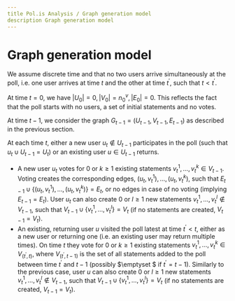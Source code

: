 ```yaml
---
title Pol.is Analysis / Graph generation model
description Graph generation model
---
```

# Graph generation model

We assume discrete time and that no two users arrive simultaneously at the poll, i.e. one user arrives at time $t$ and the other at time ${t^{'}}$, such that $t < {t^{'}}$.

At time $t = 0$, we have $\left| {{U_0}} \right| = 0,\left| {{V_0}} \right| = n_0^v,\left| {{E_0}} \right| = 0$. This reflects the fact that the poll starts with no users, a set of initial statements and no votes.

At time $t-1$, we consider the graph ${G_{t-1}} = ({U_{t-1}},{V_{t-1}},{E_{t-1}})$ as described in the previous section.

At each time $t$, either a new user ${u_t} \notin {U_{t - 1}}$ participates in the poll (such that ${u_t} \cup {U_{t - 1}} = {U_t}$) or an existing user $u \in {U_{t - 1}}$ returns.

* A new user ${u_t}$ votes for $0$ or $k \geq 1$ existing statements $v_t^1, \ldots ,v_t^k \in V_{t-1}$. Voting creates the corresponding edges, ${({u_t},v_t^1), \ldots ,({u_t},v_t^k)}$, such that ${E_{t - 1}} \cup \left\{ {({u_t},v_t^1), \ldots ,({u_t},v_t^k)} \right\} = {E_t}$, or no edges in case of no voting (implying ${E_{t - 1}} = {E_t}$). User ${u_t}$ can also create $0$ or $l \ge 1$ new statements $v_t^1, \ldots ,v_t^l \notin {V_{t - 1}}$, such that ${V_{t - 1}} \cup \left\{ {v_t^1, \ldots ,v_t^l} \right\} = {V_t}$ (if no statements are created, ${V_{t - 1}} = {V_t}$).
* An existing, returning user $u$ visited the poll latest at time $t^{'} < t$, either as a new user or returning one (i.e. an existing user may return multiple times). On time $t$ they vote for $0$ or $k \geq 1$ existing statements $v_t^1, \ldots ,v_t^k \in V_{({t^{'}},t)}$, where ${V_{({t^{'}},{t-1})}}$ is the set of all statements added to the poll between time ${t^{'}}$ and $t-1$ (possibly $\emptyset $ if ${t^{'}} = t - 1$). Similarly to the previous case, user ${u}$ can also create $0$ or $l \ge 1$ new statements $v_t^1, \ldots ,v_t^l \notin {V_{t - 1}}$, such that ${V_{t - 1}} \cup \left\{ {v_t^1, \ldots ,v_t^l} \right\} = {V_t}$ (if no statements are created, ${V_{t - 1}} = {V_t}$).